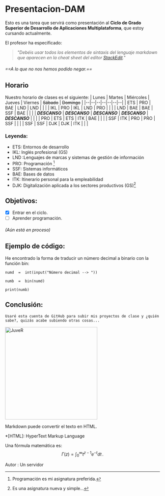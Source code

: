 # Presentacion-DAM
Esto es una tarea que servirá como presentación al **Ciclo de Grado Superior de Desarrollo de Aplicaciones Multiplataforma**, que estoy cursando actualmente.

El profesor ha especificado:
> _"Debéis usar todos los elementos de sintaxis del lenguaje markdown que aparecen en la cheat sheet del editor [StackEdit](https://stackedit.io)."_

###### ==A lo que no nos hemos podido negar.==
## Horario
Nuestro horario de clases es el siguiente:
|  Lunes  |  Martes  |  Miércoles  |  Jueves  | Viernes | ~~Sábado~~ | ~~Domingo~~ |
|--|--|--|--|--|--|--|
| ETS | PRO | BAE | LND | LND | | |
| IKL | PRO | IKL | LND | PRO | | |
| LND | BAE | BAE | SSF | BAE | | |
| **_DESCANSO_** | **_DESCANSO_** | **_DESCANSO_** | **_DESCANSO_** | **_DESCANSO_** | | |
| PRO | ETS | ETS | ITK | BAE | | |
| SSF | ITK | PRO | PRO | SSF | | |
| SSF | SSF | DJK | DJK | ITK | | |

 

### Leyenda:
 - ETS: Entornos de desarrollo
 - IKL: Inglés profesional (GS)
 - LND :Lenguajes de marcas y sistemas de gestión de información
 - PRO: Programación [^1]
 - SSF: Sistemas informáticos
 - BAE: Bases de datos
 - ITK: Itinerario personal para la empleabilidad
 - DJK: Digitalización aplicada a los sectores productivos (GS)[^Simple]
 
## Objetivos:
- [x] Entrar en el ciclo.
- [ ] Aprender programación.

###### (Aún está en proceso)
## Ejemplo de código:
He encontrado la forma de traducir un número decimal a binario con la función bin:
```
numd  =  int(input("Número decimal --> "))

numb  =  bin(numd)

print(numb)
```
## Conclusión:
```
Usaré esta cuenta de GitHub para subir mis proyectos de clase y ¿quién sabe?, quizás acabe subiendo otras cosas...
```

[<img src="https://pbs.twimg.com/media/EiAuAS8VoAA1-4T?format=jpg&name=large" alt="JuveR" width="300px">](https://www.google.com)

Markdown puede convertir el texto en HTML.

*[HTML]: HyperText Markup Language

Una fórmula matemática es:
$$
\Gamma(z) = \int_0^\infty t^{z-1}e^{-t}dt\,.
$$

Autor
: Un servidor
[^1]: Programación es mi asignatura preferida.
[^Simple]: Es una asignatura nueva y simple...
